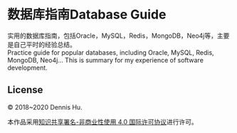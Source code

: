 # 数据库指南Database Guide 
实用的数据库指南，包括Oracle，MySQL，Redis，MongoDB，Neo4j等，主要是自己平时的经验总结。<br>
Practice guide for popular databases, including Oracle, MySQL, Redis, MongoDB, Neo4j... This is summary for my experience of software development.<br>

## License

© 2018~2020 Dennis Hu. 

本作品采用[知识共享署名-非商业性使用 4.0 国际许可协议](http://creativecommons.org/licenses/by-nc/4.0/)进行许可。
